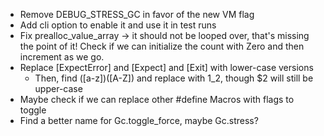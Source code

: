- Remove DEBUG_STRESS_GC in favor of the new VM flag
- Add cli option to enable it and use it in test runs
- Fix prealloc_value_array -> it should not be looped over, that's missing the point of it!
  Check if we can initialize the count with Zero and then increment as we go.
- Replace [ExpectError] and [Expect] and [Exit] with lower-case versions
  - Then, find ([a-z])([A-Z]) and replace with $1\_$2, though $2 will still be upper-case
- Maybe check if we can replace other #define Macros with flags to toggle
- Find a better name for Gc.toggle_force, maybe Gc.stress?
